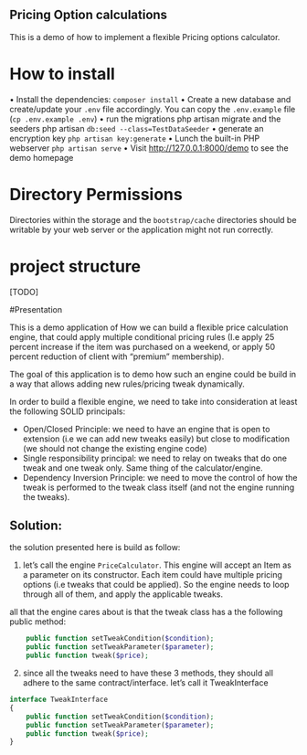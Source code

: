 Pricing Option calculations
---

This is a demo of how to implement a flexible Pricing options calculator. 

# How to install

• Install the dependencies: `composer install`
• Create a new database and create/update your `.env` file accordingly. You can copy the `.env.example` file (`cp .env.example .env`) 
• run the migrations php artisan migrate and the seeders php artisan `db:seed --class=TestDataSeeder`
• generate an encryption key `php artisan key:generate` 
• Lunch the built-in PHP webserver `php artisan serve` 
• Visit http://127.0.0.1:8000/demo to see the demo homepage 

# Directory Permissions
Directories within the storage and the `bootstrap/cache` directories should be writable by your web server or the application might not run correctly.

# project structure
[TODO]

#Presentation

This is a demo application of How we can build a flexible price calculation engine, that could apply multiple conditional pricing rules (I.e apply 25 percent increase if the item was purchased on a weekend, or apply 50 percent reduction of client with “premium” membership).

The goal of this application is to demo how such an engine could be build in a way that allows adding new rules/pricing tweak dynamically.


In order to build a flexible engine, we need to take into consideration at least the following SOLID principals:
- Open/Closed Principle: we need to have an engine that is open to extension (i.e we can add new tweaks easily) but close to modification (we should not change the existing engine code)
- Single responsibility principal: we need to relay on tweaks that do one tweak and one tweak only. Same thing of the calculator/engine. 
- Dependency Inversion Principle: we need to move the control of how the tweak is performed to the tweak class itself (and not the engine running the tweaks).


## Solution:
the solution presented here is build as follow:

1. let’s call the engine `PriceCalculator`. This engine will accept an Item as a parameter on its constructor.
Each item could have multiple pricing options (i.e tweaks that could be applied). So the engine needs to loop through all of them, and apply the applicable tweaks.
 

all that the engine cares about is that the tweak class has a the following public method:
```php
    public function setTweakCondition($condition);
    public function setTweakParameter($parameter);
    public function tweak($price);
```

2. since all the tweaks need to have these 3 methods, they should all adhere to the same contract/interface. let’s call it TweakInterface

```php
interface TweakInterface
{
    public function setTweakCondition($condition);
    public function setTweakParameter($parameter);
    public function tweak($price);
}
```

